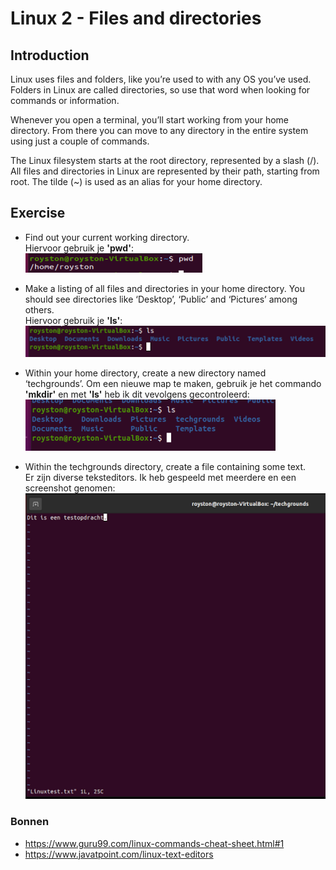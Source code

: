 # Linux 2 - Files and directories  

## Introduction  
Linux uses files and folders, like you’re used to with any OS you’ve used. Folders in Linux are called directories, so use that word when looking for commands or information.

Whenever you open a terminal, you’ll start working from your home directory. From there you can move to any directory in the entire system using just a couple of commands.

The Linux filesystem starts at the root directory, represented by a slash (/). All files and directories in Linux are represented by their path, starting from root.
The tilde (~) is used as an alias for your home directory.

## Exercise
- Find out your current working directory.  
Hiervoor gebruik je **'pwd'**:  
![Kijk](https://github.com/Electroybot/cloud-6-repo-Electroybot/blob/main/00_includes/Week%201/LNX-02/01.png?raw=true)


- Make a listing of all files and directories in your home directory. You should see directories like ‘Desktop’, ‘Public’ and ‘Pictures’ among others.  
Hiervoor gebruik je **'ls'**:  
![Kijk](https://github.com/Electroybot/cloud-6-repo-Electroybot/blob/main/00_includes/Week%201/LNX-02/02.png?raw=true)  

- Within your home directory, create a new directory named ‘techgrounds’.
Om een nieuwe map te maken, gebruik je het commando **'mkdir'** en met **'ls'** heb ik dit vevolgens gecontroleerd:  
![Kijk](https://github.com/Electroybot/cloud-6-repo-Electroybot/blob/main/00_includes/Week%201/LNX-02/03.png?raw=true)

- Within the techgrounds directory, create a file containing some text.  
Er zijn diverse teksteditors. Ik heb gespeeld met meerdere en een screenshot genomen:  
![Kijk](https://github.com/Electroybot/cloud-6-repo-Electroybot/blob/main/00_includes/Week%201/LNX-02/04.png?raw=true)

### Bonnen

- https://www.guru99.com/linux-commands-cheat-sheet.html#1
- https://www.javatpoint.com/linux-text-editors


